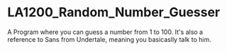 # LA1200_Random_Number_Guesser
A Program where you can guess a number from 1 to 100.
It's also a reference to Sans from Undertale, meaning you basicaslly talk to him.
